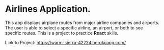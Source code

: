 # Airlines Application.
This app displays airplane routes from major airline companies and airports. The user is able to select a specific airline, an airport, or both to see specific routes.
This is a project to practice **React** skills.

Link to Project: https://warm-sierra-42224.herokuapp.com/
